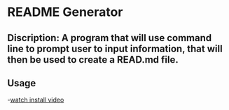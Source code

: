# **README Generator**

## Discription: A program that will use command line to prompt user to input information, that will then be used to create a READ.md file. 

## **Usage**
-[watch install video](https://github.com/mhmunter/potential-enigma/blob/main/Untitled_%20Apr%208%2C%202022%2010_51%20AM.webm)
